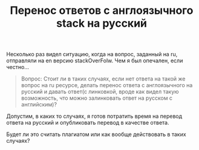 ﻿---
title: "Перенос ответов с англоязычного stack на русский"
se.owner.user_id: 520560
se.owner.display_name: "SwaD"
se.owner.link: "https://ru.meta.stackoverflow.com/users/520560/swad"
se.link: "https://ru.meta.stackoverflow.com/questions/12197/%d0%9f%d0%b5%d1%80%d0%b5%d0%bd%d0%be%d1%81-%d0%be%d1%82%d0%b2%d0%b5%d1%82%d0%be%d0%b2-%d1%81-%d0%b0%d0%bd%d0%b3%d0%bb%d0%be%d1%8f%d0%b7%d1%8b%d1%87%d0%bd%d0%be%d0%b3%d0%be-stack-%d0%bd%d0%b0-%d1%80%d1%83%d1%81%d1%81%d0%ba%d0%b8%d0%b9"
se.question_id: 12197
se.post_type: question
---
<p>Несколько раз видел ситуацию, когда на вопрос, заданный на ru, отправляли на en версию stackOverFolw. Чем я был опечален, если честно...</p>
<blockquote>
<p>Вопрос: Стоит ли в таких случаях, если нет ответа на такой же вопрос на ru ресурсе, делать перенос ответа с англоязычного на русский и давать ответ(с линковкой, вроде как видел такую возможность, что можно залинковать ответ на русском с английским)?</p>
</blockquote>
<p>Допустим, в каких то случаях, я готов потратить время на перевод ответа на русский и опубликовать перевод в качестве ответа.</p>
<p>Будет ли это считать плагиатом или как вообще действовать в таких случаях?</p>
